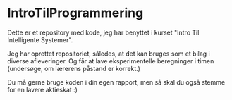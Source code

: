 # IntroTilProgrammering

Dette er et repository med kode, jeg har benyttet i kurset "Intro Til Intelligente Systemer".

Jeg har oprettet repositoriet, således, at det kan bruges som et bilag i diverse afleveringer. Og får at lave eksperimentelle beregninger i timen (undersøge, om lærerens påstand er korrekt.)

Du må gerne bruge koden i din egen rapport, men så skal du også stemme for en lavere aktieskat :)

